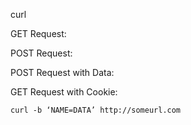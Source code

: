 curl

GET Request:

POST Request:

POST Request with Data:

GET Request with Cookie:

~~~~~~~~~~~~~~~~~~~~~~~~~~~~~~~~~
curl -b ‘NAME=DATA’ http://someurl.com
~~~~~~~~~~~~~~~~~~~~~~~~~~~~~~~~~
